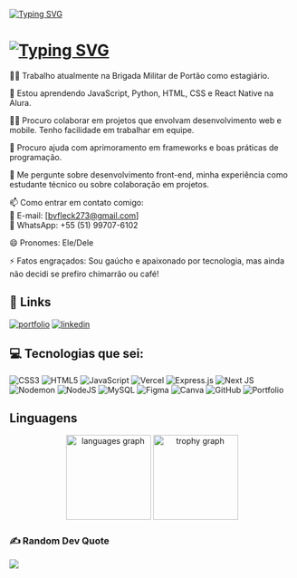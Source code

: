 [![Typing SVG](https://readme-typing-svg.demolab.com?font=Fira+Code&weight=900&size=22&pause=1000&color=FFFFFF&height=35&lines=Meu+nome+%C3%A9+Bernardo+Varisco+Fleck%2C+tenho+17+anos+e+sou+do+Rio+Grande+do+Sul)](https://git.io/typing-svg)
# [![Typing SVG](https://readme-typing-svg.demolab.com?font=Fira+Code&weight=9000&size=18&pause=1000&color=FFFFFF&height=35&lines=Tenho+17+anos+e+sou+do+Rio+Grande+do+Sul)](https://git.io/typing-svg)


👨‍💻 Trabalho atualmente na Brigada Militar de Portão como estagiário.  

🧠 Estou aprendendo JavaScript, Python, HTML, CSS e React Native na Alura.  

👯‍♀️ Procuro colaborar em projetos que envolvam desenvolvimento web e mobile. Tenho facilidade em trabalhar em equipe.  

🤔 Procuro ajuda com aprimoramento em frameworks e boas práticas de programação.  

💬 Me pergunte sobre desenvolvimento front-end, minha experiência como estudante técnico ou sobre colaboração em projetos.  

📫 Como entrar em contato comigo:  
📧 E-mail: [bvfleck273@gmail.com]  
📱 WhatsApp: +55 (51) 99707-6102  

😄 Pronomes: Ele/Dele  

⚡️ Fatos engraçados: Sou gaúcho e apaixonado por tecnologia, mas ainda não decidi se prefiro chimarrão ou café!  





## 🔗 Links
[![portfolio](https://img.shields.io/badge/my_portfolio-000?style=for-the-badge&logo=ko-fi&logoColor=white)](https://bernardoeeee.github.io/portfolioBernardo/)
[![linkedin](https://img.shields.io/badge/linkedin-0A66C2?style=for-the-badge&logo=linkedin&logoColor=white)](www.linkedin.com/in/bernardo-varisco-fleck-aaa5b5272)

## 💻 Tecnologias que sei:
![CSS3](https://img.shields.io/badge/css3-%231572B6.svg?style=for-the-badge&logo=css3&logoColor=white) ![HTML5](https://img.shields.io/badge/html5-%23E34F26.svg?style=for-the-badge&logo=html5&logoColor=white) ![JavaScript](https://img.shields.io/badge/javascript-%23323330.svg?style=for-the-badge&logo=javascript&logoColor=%23F7DF1E) ![Vercel](https://img.shields.io/badge/vercel-%23000000.svg?style=for-the-badge&logo=vercel&logoColor=white) ![Express.js](https://img.shields.io/badge/express.js-%23404d59.svg?style=for-the-badge&logo=express&logoColor=%2361DAFB) ![Next JS](https://img.shields.io/badge/Next-black?style=for-the-badge&logo=next.js&logoColor=white) ![Nodemon](https://img.shields.io/badge/NODEMON-%23323330.svg?style=for-the-badge&logo=nodemon&logoColor=%BBDEAD) ![NodeJS](https://img.shields.io/badge/node.js-6DA55F?style=for-the-badge&logo=node.js&logoColor=white) ![MySQL](https://img.shields.io/badge/mysql-4479A1.svg?style=for-the-badge&logo=mysql&logoColor=white) ![Figma](https://img.shields.io/badge/figma-%23F24E1E.svg?style=for-the-badge&logo=figma&logoColor=white) ![Canva](https://img.shields.io/badge/Canva-%2300C4CC.svg?style=for-the-badge&logo=Canva&logoColor=white) ![GitHub](https://img.shields.io/badge/github-%23121011.svg?style=for-the-badge&logo=github&logoColor=white) ![Portfolio](https://img.shields.io/badge/Portfolio-%23000000.svg?style=for-the-badge&logo=firefox&logoColor=#FF7139)

## Linguagens

<div align="center">
  <img src="https://github-readme-stats.vercel.app/api/top-langs?username=bernardoeeee&locale=en&hide_title=false&layout=compact&card_width=320&langs_count=5&theme=dracula&hide_border=false&order=2" height="150" alt="languages graph"  />
<!--   <img src="https://streak-stats.demolab.com?user=bernardoeeee&locale=en&mode=daily&theme=dracula&hide_border=false&border_radius=5&order=3" height="150" alt="streak graph"  /> -->
  <img src="https://github-profile-trophy.vercel.app?username=bernardoeeee&theme=dracula&column=-1&row=1&margin-w=8&margin-h=8&no-bg=false&no-frame=false&order=4" height="150" alt="trophy graph"  />
</div>

###

### ✍️ Random Dev Quote

![](https://quotes-github-readme.vercel.app/api?type=vetical&theme=radical)



<!-- Proudly created with GPRM ( https://gprm.itsvg.in ) -->
